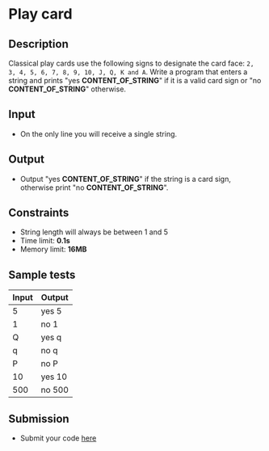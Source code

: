 # Play card

## Description
Classical play cards use the following signs to designate the card face: 
`2, 3, 4, 5, 6, 7, 8, 9, 10, J, Q, K and A`. Write a program that enters a string and prints "yes **CONTENT_OF_STRING**" if it is a valid card sign or "no **CONTENT_OF_STRING**" otherwise.

## Input
- On the only line you will receive a single string.

## Output
- Output "yes **CONTENT_OF_STRING**" if the string is a card sign, otherwise print "no **CONTENT_OF_STRING**".

## Constraints
- String length will always be between 1 and 5
- Time limit: **0.1s**
- Memory limit: **16MB**

## Sample tests

| Input | Output |
|-----------|------------------|
| 5         | yes 5             |
| 1         | no 1              |
| Q         | yes q             |
| q         | no q              |
| P         | no P              |
| 10        | yes 10             |
| 500       | no 500              |

## Submission
- Submit your code [here](http://bgcoder.com/Contests/Compete/Index/309#2)
